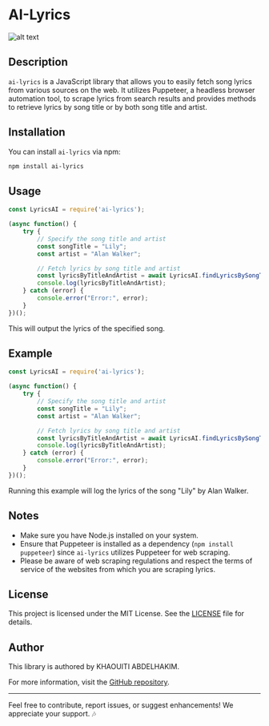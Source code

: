 # AI-Lyrics
![alt text](https://github.com/khaouitiabdelhakim/LyricsAI-JS/blob/master/LyricsAI.png)

## Description

`ai-lyrics` is a JavaScript library that allows you to easily fetch song lyrics from various sources on the web. It utilizes Puppeteer, a headless browser automation tool, to scrape lyrics from search results and provides methods to retrieve lyrics by song title or by both song title and artist.

## Installation

You can install `ai-lyrics` via npm:

```bash
npm install ai-lyrics
```

## Usage

```javascript
const LyricsAI = require('ai-lyrics');

(async function() {
    try {
        // Specify the song title and artist
        const songTitle = "Lily";
        const artist = "Alan Walker";

        // Fetch lyrics by song title and artist
        const lyricsByTitleAndArtist = await LyricsAI.findLyricsBySongTitleAndArtist(songTitle, artist);
        console.log(lyricsByTitleAndArtist);
    } catch (error) {
        console.error("Error:", error);
    }
})();
```

This will output the lyrics of the specified song.

## Example

```javascript
const LyricsAI = require('ai-lyrics');

(async function() {
    try {
        // Specify the song title and artist
        const songTitle = "Lily";
        const artist = "Alan Walker";

        // Fetch lyrics by song title and artist
        const lyricsByTitleAndArtist = await LyricsAI.findLyricsBySongTitleAndArtist(songTitle, artist);
        console.log(lyricsByTitleAndArtist);
    } catch (error) {
        console.error("Error:", error);
    }
})();
```

Running this example will log the lyrics of the song "Lily" by Alan Walker.

## Notes

- Make sure you have Node.js installed on your system.
- Ensure that Puppeteer is installed as a dependency (`npm install puppeteer`) since `ai-lyrics` utilizes Puppeteer for web scraping.
- Please be aware of web scraping regulations and respect the terms of service of the websites from which you are scraping lyrics.

## License

This project is licensed under the MIT License. See the [LICENSE](LICENSE) file for details.

## Author

This library is authored by KHAOUITI ABDELHAKIM.

For more information, visit the [GitHub repository](https://github.com/example/ai-lyrics).

---

Feel free to contribute, report issues, or suggest enhancements! We appreciate your support. 🎶
